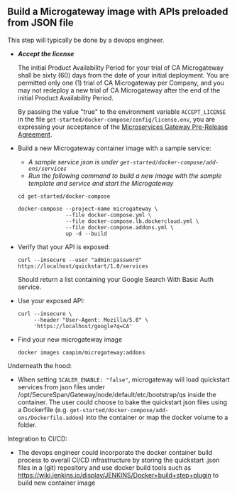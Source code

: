 ## Build a Microgateway image with APIs preloaded from JSON file

This step will typically be done by a devops engineer.

- **_Accept the license_**

  The initial Product Availability Period for your trial of CA Microgateway
  shall be sixty (60) days from the date of your initial deployment. You are
  permitted only one (1) trial of CA Microgateway per Company, and you may not
  redeploy a new trial of CA Microgateway after the end of the initial Product
  Availability Period.

  By passing the value "true" to the environment variable `ACCEPT_LICENSE` in
  the file `get-started/docker-compose/config/license.env`, you are expressing
  your acceptance of the [Microservices Gateway Pre-Release Agreement](../../LICENSE.md).

- Build a new Microgateway container image with a sample service:

  - _A sample service json is under `get-started/docker-compose/add-ons/services`_
  - _Run the following command to build a new image with the sample template and service and start the Microgateway_

  ```
  cd get-started/docker-compose

  docker-compose --project-name microgateway \
                 --file docker-compose.yml \
                 --file docker-compose.lb.dockercloud.yml \
                 --file docker-compose.addons.yml \
                 up -d --build
  ```

- Verify that your API is exposed:

  ```
  curl --insecure --user "admin:password" https://localhost/quickstart/1.0/services
  ```
  Should return a list containing your Google Search With Basic Auth service.

- Use your exposed API:

  ```
  curl --insecure \
       --header "User-Agent: Mozilla/5.0" \
       'https://localhost/google?q=CA'
  ```
- Find your new microgateway image

  ```
  docker images caapim/microgateway:addons
  ```

Underneath the hood:

- When setting `SCALER_ENABLE: "false"`, microgateway will load quickstart services from json files under /opt/SecureSpan/Gateway/node/default/etc/bootstrap/qs inside the container. The user could choose to bake the quickstart json files using a Dockerfile (e.g. `get-started/docker-compose/add-ons/Dockerfile.addon`) into the container or map the docker volume to a folder.  

Integration to CI/CD:

- The devops engineer could incorporate the docker container build process to overall CI/CD infrastructure by storing the quickstart .json files in a (git) repository and use docker build tools such as https://wiki.jenkins.io/display/JENKINS/Docker+build+step+plugin to build new container image
